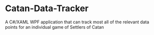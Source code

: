 # Catan-Data-Tracker
 A C#/XAML WPF application that can track most all of the relevant data points for an individual game of Settlers of Catan

